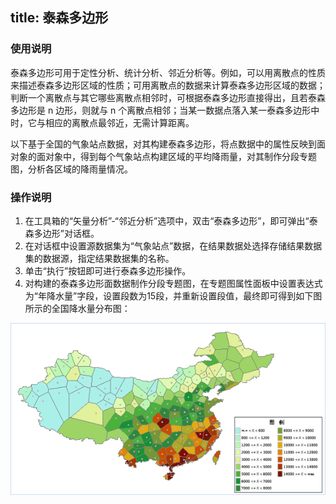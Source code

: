 title: 泰森多边形
---
   
### 使用说明
 
泰森多边形可用于定性分析、统计分析、邻近分析等。例如，可以用离散点的性质来描述泰森多边形区域的性质；可用离散点的数据来计算泰森多边形区域的数据；判断一个离散点与其它哪些离散点相邻时，可根据泰森多边形直接得出，且若泰森多边形是 n 边形，则就与 n 个离散点相邻；当某一数据点落入某一泰森多边形中时，它与相应的离散点最邻近，无需计算距离。  
  
以下基于全国的气象站点数据，对其构建泰森多边形，将点数据中的属性反映到面对象的面对象中，得到每个气象站点构建区域的平均降雨量，对其制作分段专题图，分析各区域的降雨量情况。

  
### 操作说明  

1. 在工具箱的“矢量分析”-“邻近分析”选项中，双击“泰森多边形”，即可弹出“泰森多边形”对话框。  
2. 在对话框中设置源数据集为“气象站点”数据，在结果数据处选择存储结果数据集的数据源，指定结果数据集的名称。    
3. 单击“执行”按钮即可进行泰森多边形操作。
4. 对构建的泰森多边形面数据制作分段专题图，在专题图属性面板中设置表达式为“年降水量”字段，设置段数为15段，并重新设置段值，最终即可得到如下图所示的全国降水量分布图：
  
![](img/TSResult.png)  
  
 